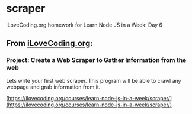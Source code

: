 # scraper
iLoveCoding.org homework for Learn Node JS in a Week: Day 6

## From [iLoveCoding.org](https://ilovecoding.org/courses/learn-node-js-in-a-week/scraper/):

### Project: Create a Web Scraper to Gather Information from the web
Lets write your first web scraper. This program will be able to crawl any webpage and grab information from it.

[https://ilovecoding.org/courses/learn-node-js-in-a-week/scraper/](https://ilovecoding.org/courses/learn-node-js-in-a-week/scraper/)
